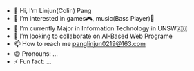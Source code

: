 - 👋 Hi, I’m Linjun(Colin) Pang
- 👀 I’m interested in games🎮, music(Bass Player)🎵
- 🌱 I’m currently Major in Information Technology in UNSW🇦🇺
- 💞️ I’m looking to collaborate on AI-Based Web Programe
- 📫 How to reach me panglinjun0219@163.com
- 😄 Pronouns: ...
- ⚡ Fun fact: ...

<!---
thisisBusy/thisisBusy is a ✨ special ✨ repository because its `README.md` (this file) appears on your GitHub profile.
You can click the Preview link to take a look at your changes.
--->
